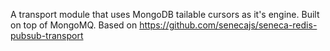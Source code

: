 
A transport module that uses MongoDB tailable cursors as it's engine. Built on top of MongoMQ.
Based on https://github.com/senecajs/seneca-redis-pubsub-transport